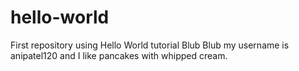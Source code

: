 # hello-world
First repository using Hello World tutorial
Blub Blub my username is anipatel120 and I like pancakes with whipped cream.
